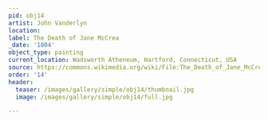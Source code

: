 ```yaml
---
pid: obj14
artist: John Vanderlyn
location:
label: The Death of Jane McCrea
_date: '1804'
object_type: painting
current_location: Wadsworth Atheneum, Hartford, Connecticut, USA
source: https://commons.wikimedia.org/wiki/File:The_Death_of_Jane_McCrea_John_Vanderlyn_1804.jpeg
order: '14'
header:
  teaser: /images/gallery/simple/obj14/thumbnail.jpg
  image: /images/gallery/simple/obj14/full.jpg

---
```

